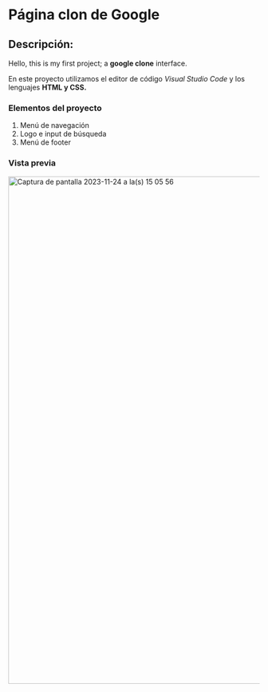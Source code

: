 # Página clon de Google
## Descripción:

Hello, this is my first project; a **google clone** interface. 

En este proyecto utilizamos el editor de código *Visual Studio Code* y los lenguajes **HTML y CSS.**
### Elementos del proyecto
<ol>
  <li>Menú de navegación</li>
  <li>Logo e input de búsqueda</li>
  <li>Menú de footer</li>
</ol>

### Vista previa
<img width="1016" alt="Captura de pantalla 2023-11-24 a la(s) 15 05 56" src="https://github.com/saydeselva/google-clone/assets/151966111/1822ef48-18bc-41a4-a5e8-bb8edb718fa2">
